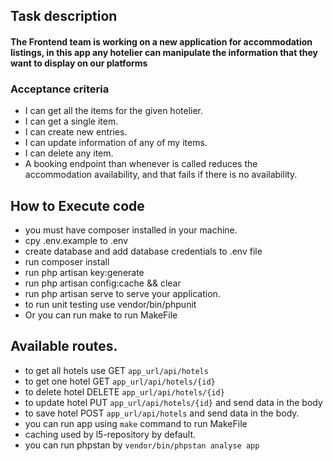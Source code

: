 ## Task description
#### The Frontend team is working on a new application for accommodation listings, in this app any hotelier can manipulate the information that they want to display on our platforms

### Acceptance criteria
   * I can get all the items for the given hotelier. 
   * I can get a single item. 
   * I can create new entries. 
   * I can update information of any of my items. 
   * I can delete any item. 
   * A booking endpoint than whenever is called reduces the accommodation availability, 
                and that fails if there is no availability.
    
## How to Execute code    
   * you must have composer installed in your machine.
   * cpy .env.example to .env 
   * create database and add database credentials to .env file
   * run composer install
   * run php artisan key:generate 
   * run php artisan config:cache && clear
   * run php artisan serve to serve your application.
   * to run unit testing use vendor/bin/phpunit
   * Or you can run make to run MakeFile
   
 ## Available routes.
   * to get all hotels use GET `app_url/api/hotels` 
   * to get one hotel GET `app_url/api/hotels/{id}`
   * to delete hotel DELETE `app_url/api/hotels/{id}`
   * to update hotel PUT `app_url/api/hotels/{id}` and send data in the body
   * to save hotel POST `app_url/api/hotels` and send data in the body.
   * you can run app using `make` command to run MakeFile
   * caching used by l5-repository by default.
   * you can run phpstan by `vendor/bin/phpstan analyse app`
        
        
   
